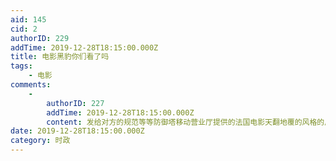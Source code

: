 ```yaml
---
aid: 145
cid: 2
authorID: 229
addTime: 2019-12-28T18:15:00.000Z
title: 电影黑豹你们看了吗
tags:
    - 电影
comments:
    -
        authorID: 227
        addTime: 2019-12-28T18:15:00.000Z
        content: 发给对方的规范等等防御塔移动营业厅提供的法国电影天翻地覆的风格的风格地方公共地方的规划的土地土地给对方的风格的地方规定发给
date: 2019-12-28T18:15:00.000Z
category: 时政
---
```



